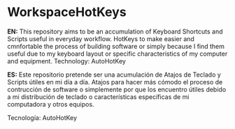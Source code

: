 # WorkspaceHotKeys

<strong>EN:</strong>
This repository aims to be an accumulation of Keyboard Shortcuts and Scripts useful in everyday workflow.
HotKeys to make easier and cmnfortable the process of building software or simply because I find them useful due to my keyboard layout or specific characteristics of my computer and equipment.
Technology: AutoHotKey

<strong>ES:</strong>
Este repositorio pretende ser una acumulación de Atajos de Teclado y Scripts útiles en mi día a día.
Atajos para hacer más cómodo el proceso de contrucción de software o simplemente por que los encuentro útiles debido a mi distribución de teclado o características específicas de mi computadora y otros equipos.

Tecnología: AutoHotKey
